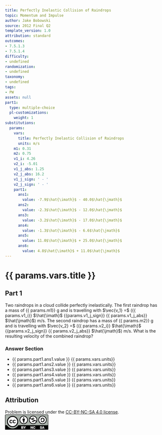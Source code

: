 ```yaml
---
title: Perfectly Inelastic Collision of Raindrops
topic: Momentum and Impulse
author: Jake Bobowski
source: 2012 Final Q2
template_version: 1.0
attribution: standard
outcomes:
- 7.5.1.3
- 7.5.1.4
difficulty:
- undefined
randomization:
- undefined
taxonomy:
- undefined
tags:
- PW
assets: null
part1:
  type: multiple-choice
  pl-customizations:
    weight: 1
substitutions:
  params:
    vars:
      title: Perfectly Inelastic Collision of Raindrops
      units: m/s
    m1: 0.31
    m2: 0.75
    v1_i: 4.26
    v2_i: -5.01
    v1_j_abs: 1.25
    v2_j_abs: 16.2
    v1_j_sign: ' - '
    v2_j_sign: ' - '
    part1:
      ans1:
        value: -7.9$\hat{\imath}$ - 40.0$\hat{\jmath}$
      ans2:
        value: -2.3$\hat{\imath}$ - 12.0$\hat{\jmath}$
      ans3:
        value: -3.2$\hat{\imath}$ - 17.0$\hat{\jmath}$
      ans4:
        value: -1.3$\hat{\imath}$ - 6.6$\hat{\jmath}$
      ans5:
        value: 11.0$\hat{\imath}$ + 25.0$\hat{\jmath}$
      ans6:
        value: 4.8$\hat{\imath}$ + 11.0$\hat{\jmath}$
---
```

# {{ params.vars.title }}
## Part 1

Two raindrops in a cloud collide perfectly inelastically. The first raindrop has a mass of {{ params.m1}} g and is travelling with $\vec{v_1} =$ ({{ params.v1_i}} $\hat{\imath}$ {{params.v1_j_sign}} {{ params.v1_j_abs}} $\hat{\jmath}$) m/s. The second raindrop has a mass of {{ params.m2}} g and is travelling with $\vec{v_2} =$ ({{ params.v2_i}} $\hat{\imath}$ {{params.v2_j_sign}} {{ params.v2_j_abs}} $\hat{\jmath}$) m/s. What is the resulting velocity of the combined raindrop?

### Answer Section

- {{ params.part1.ans1.value }} {{ params.vars.units}}
- {{ params.part1.ans2.value }} {{ params.vars.units}}
- {{ params.part1.ans3.value }} {{ params.vars.units}}
- {{ params.part1.ans4.value }} {{ params.vars.units}}
- {{ params.part1.ans5.value }} {{ params.vars.units}}
- {{ params.part1.ans6.value }} {{ params.vars.units}}

## Attribution

Problem is licensed under the [CC-BY-NC-SA 4.0 license](https://creativecommons.org/licenses/by-nc-sa/4.0/).<br> ![The Creative Commons 4.0 license requiring attribution-BY, non-commercial-NC, and share-alike-SA license.](https://raw.githubusercontent.com/firasm/bits/master/by-nc-sa.png)